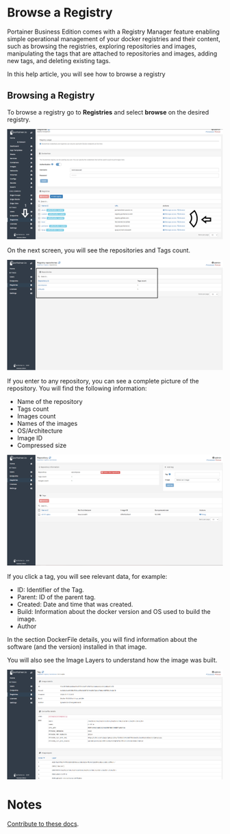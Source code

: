 # Browse a Registry

Portainer Business Edition comes with a Registry Manager feature enabling simple operational management of your docker registries and their content, such as browsing the registries, exploring repositories and images, manipulating the tags that are attached to repositories and images, adding new tags, and deleting existing tags. 

In this help article, you will see how to browse a registry

## Browsing a Registry

To browse a registry go to <b>Registries</b> and select <b>browse</b> on the desired registry.

![registries](assets/browse1.png)

On the next screen, you will see the repositories and Tags count. 

![registries](assets/browse2.png)

If you enter to any repository, you can see a complete picture of the repository. You will find the following information:

* Name of the repository
* Tags count
* Images count
* Names of the images
* OS/Architecture
* Image ID
* Compressed size

![registries](assets/browse3.png)

If you click a tag, you will see relevant data, for example:

* ID: Identifier of the Tag.
* Parent: ID of the parent tag.
* Created: Date and time that was created.
* Build: Information about the docker version and OS used to build the image.
* Author

In the section DockerFile details, you will find information about the software (and the version) installed in that image.

You will also see the Image Layers to understand how the image was built.

![registries](assets/browse4.png)

# Notes

[Contribute to these docs](https://github.com/portainer/portainer-docs/blob/master/contributing.md).